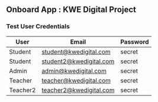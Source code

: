 ## Onboard App : KWE Digital Project

### Test User Credentials

|User|Email|Password|
|---|---|---|
|Student |student@kwedigital.com|secret|
|Student |student2@kwedigital.com|secret|
|Admin|admin@kwedigital.com|secret|
|Teacher|teacher@kwedigital.com|secret|
|Teacher2|teacher2@kwedigital.com|secret|